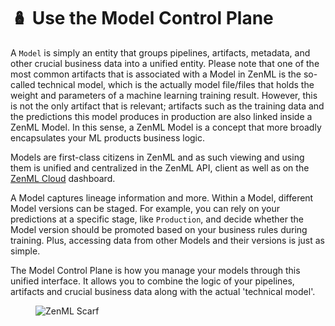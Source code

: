# 🪆 Use the Model Control Plane

A `Model` is simply an entity that groups pipelines, artifacts, metadata, and other crucial business data into a unified entity. Please note that one of the most common artifacts that is associated with a Model in ZenML is the so-called technical model, which is the actually model file/files that holds the weight and parameters of a machine learning training result. However, this is not the only artifact that is relevant; artifacts such as the training data and the predictions this model produces in production are also linked inside a ZenML Model. In this sense, a ZenML Model is a concept that more broadly encapsulates your ML products business logic.

Models are first-class citizens in ZenML and as such viewing and using them is unified and centralized in the ZenML API, client as well as on the [ZenML Cloud](https://zenml.io/cloud) dashboard.

A Model captures lineage information and more. Within a Model, different Model versions can be staged. For example, you can rely on your predictions at a specific stage, like `Production`, and decide whether the Model version should be promoted based on your business rules during training. Plus, accessing data from other Models and their versions is just as simple.

The Model Control Plane is how you manage your models through this unified interface. It allows you to combine the logic of your pipelines, artifacts and crucial business data along with the actual 'technical model'.


<figure><img src="https://static.scarf.sh/a.png?x-pxid=f0b4f458-0a54-4fcd-aa95-d5ee424815bc" alt="ZenML Scarf"><figcaption></figcaption></figure>
